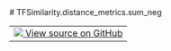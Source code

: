 <div itemscope itemtype="http://developers.google.com/ReferenceObject">
<meta itemprop="name" content="TFSimilarity.distance_metrics.sum_neg" />
<meta itemprop="path" content="Stable" />
</div>
# TFSimilarity.distance_metrics.sum_neg
<!-- Insert buttons and diff -->
<table class="tfo-notebook-buttons tfo-api nocontent" align="left">
<td>
  <a target="_blank" href="https://github.com/tensorflow/similarity/blob/main/tensorflow_similarity/distance_metrics.py#L169-L171">
    <img src="https://www.tensorflow.org/images/GitHub-Mark-32px.png" />
    View source on GitHub
  </a>
</td>
</table>


<pre class="devsite-click-to-copy prettyprint lang-py tfo-signature-link">
<code>TFSimilarity.distance_metrics.sum_neg(
    distance
)
</code></pre>

<!-- Placeholder for "Used in" -->
